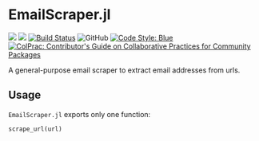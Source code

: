 # EmailScraper.jl

[![](https://img.shields.io/badge/docs-stable-blue.svg)](https://storopoli.io/EmailScraper.jl/stable)
[![](https://img.shields.io/badge/docs-dev-blue.svg)](https://storopoli.io/EmailScraper.jl/dev)
[![Build Status](https://github.com/devmotion/MCMCDiagnosticTools.jl/workflows/CI/badge.svg?branch=main)](https://github.com/devmotion/MCMCDiagnosticTools.jl/actions?query=workflow%3ACI+branch%3Amain)
![GitHub](https://img.shields.io/github/license/LabCidades/email-scraper)
[![Code Style: Blue](https://img.shields.io/badge/code%20style-blue-4495d1.svg)](https://github.com/invenia/BlueStyle)
[![ColPrac: Contributor's Guide on Collaborative Practices for Community Packages](https://img.shields.io/badge/ColPrac-Contributor's%20Guide-blueviolet)](https://github.com/SciML/ColPrac)

A general-purpose email scraper to extract email addresses from urls.

## Usage

`EmailScraper.jl` exports only one function:

```
scrape_url(url)
```

